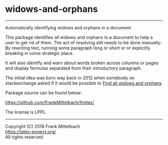 # widows-and-orphans

-----

Automatically identifying widows and orphans in a document

This package identifies all widows and orphans in a document to help a user to get rid of them. The act of resolving still needs to be done manually: By rewriting text, running some paragraph long or short or or explicitly breaking in some strategic place.

It will also identify and warn about words broken across columns or pages and display formulas separated from their introductory paragraph.

 The initial idea was born way back in 2012 when somebody on stackexchange asked if it would be possible to [Find all widows and orphans](https://tex.stackexchange.com/questions/45528/finding-all-widows-and-orphans).

Package source can be found below:

https://github.com/FrankMittelbach/fmitex/

The license is LPPL.

-----

Copyright (C) 2018 Frank Mittelbach<br />
<https://latex-project.org/> <br />
All rights reserved.

